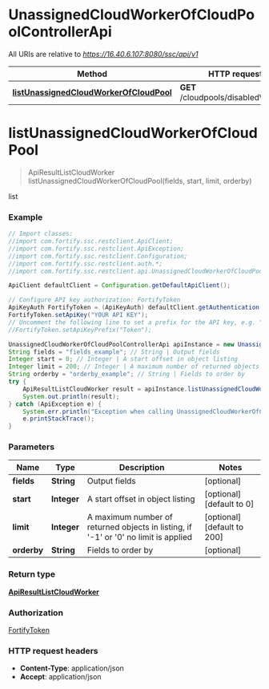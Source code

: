 # UnassignedCloudWorkerOfCloudPoolControllerApi

All URIs are relative to *https://16.40.6.107:8080/ssc/api/v1*

Method | HTTP request | Description
------------- | ------------- | -------------
[**listUnassignedCloudWorkerOfCloudPool**](UnassignedCloudWorkerOfCloudPoolControllerApi.md#listUnassignedCloudWorkerOfCloudPool) | **GET** /cloudpools/disabledWorkers | list


<a name="listUnassignedCloudWorkerOfCloudPool"></a>
# **listUnassignedCloudWorkerOfCloudPool**
> ApiResultListCloudWorker listUnassignedCloudWorkerOfCloudPool(fields, start, limit, orderby)

list

### Example
```java
// Import classes:
//import com.fortify.ssc.restclient.ApiClient;
//import com.fortify.ssc.restclient.ApiException;
//import com.fortify.ssc.restclient.Configuration;
//import com.fortify.ssc.restclient.auth.*;
//import com.fortify.ssc.restclient.api.UnassignedCloudWorkerOfCloudPoolControllerApi;

ApiClient defaultClient = Configuration.getDefaultApiClient();

// Configure API key authorization: FortifyToken
ApiKeyAuth FortifyToken = (ApiKeyAuth) defaultClient.getAuthentication("FortifyToken");
FortifyToken.setApiKey("YOUR API KEY");
// Uncomment the following line to set a prefix for the API key, e.g. "Token" (defaults to null)
//FortifyToken.setApiKeyPrefix("Token");

UnassignedCloudWorkerOfCloudPoolControllerApi apiInstance = new UnassignedCloudWorkerOfCloudPoolControllerApi();
String fields = "fields_example"; // String | Output fields
Integer start = 0; // Integer | A start offset in object listing
Integer limit = 200; // Integer | A maximum number of returned objects in listing, if '-1' or '0' no limit is applied
String orderby = "orderby_example"; // String | Fields to order by
try {
    ApiResultListCloudWorker result = apiInstance.listUnassignedCloudWorkerOfCloudPool(fields, start, limit, orderby);
    System.out.println(result);
} catch (ApiException e) {
    System.err.println("Exception when calling UnassignedCloudWorkerOfCloudPoolControllerApi#listUnassignedCloudWorkerOfCloudPool");
    e.printStackTrace();
}
```

### Parameters

Name | Type | Description  | Notes
------------- | ------------- | ------------- | -------------
 **fields** | **String**| Output fields | [optional]
 **start** | **Integer**| A start offset in object listing | [optional] [default to 0]
 **limit** | **Integer**| A maximum number of returned objects in listing, if &#39;-1&#39; or &#39;0&#39; no limit is applied | [optional] [default to 200]
 **orderby** | **String**| Fields to order by | [optional]

### Return type

[**ApiResultListCloudWorker**](ApiResultListCloudWorker.md)

### Authorization

[FortifyToken](../README.md#FortifyToken)

### HTTP request headers

 - **Content-Type**: application/json
 - **Accept**: application/json


